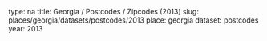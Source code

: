 type: na
title: Georgia / Postcodes / Zipcodes (2013)
slug: places/georgia/datasets/postcodes/2013
place: georgia
dataset: postcodes
year: 2013
